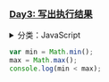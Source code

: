 
### [Day3: 写出执行结果](/note/daily/3)

<details>
<summary>分类：JavaScript

```js
var min = Math.min();
max = Math.max();
console.log(min < max);
```

</summary>

> 答案

```
false
```

> 解析

按常规的思路，这段代码应该输出 true，毕竟最小值小于最大值。但是却输出 false
MDN 相关文档是这样解释的
Math.min 的参数是 0 个或者多个，如果多个参数很容易理解，返回参数中最小的。如果没有参数，则返回 Infinity，无穷大。
而 Math.max 没有传递参数时返回的是-Infinity.所以输出 false

</details>